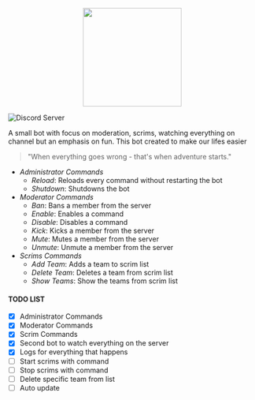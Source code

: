 <p align="center">
 <img width="200" height="200" src="https://cdn.discordapp.com/icons/362993221229346818/6531bdcf7b28b47c54d7d3770849a906.png"
</p>
 <br />
 <p>
  <img src="https://discordapp.com/api/guilds/362993221229346818/embed.png" alt="Discord Server"/>
  </p>
    
    
A small bot with focus on moderation, scrims, watching everything on channel but an emphasis on fun.
This bot created to make our lifes easier

> "When everything goes wrong - that's when adventure starts."

- *Administrator Commands*
  - *Reload*: Reloads every command without restarting the bot
  - *Shutdown*: Shutdowns the bot
- *Moderator Commands*
  - *Ban*: Bans a member from the server
  - *Enable*: Enables a command
  - *Disable*: Disables a command
  - *Kick*: Kicks a member from the server
  - *Mute*: Mutes a member from the server
  - *Unmute*: Unmute a member from the server
- *Scrims Commands*
  - *Add Team*: Adds a team to scrim list
  - *Delete Team*: Deletes a team from scrim list
  - *Show Teams*: Show the teams from scrim list
  
  

#### TODO LIST
- [x] Administrator Commands
- [x] Moderator Commands
- [x] Scrim Commands
- [x] Second bot to watch everything on the server
- [x] Logs for everything that happens
- [ ] Start scrims with command
- [ ] Stop scrims with command
- [ ] Delete specific team from list
- [ ] Auto update
